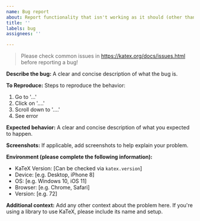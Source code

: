 ```yaml
---
name: Bug report
about: Report functionality that isn't working as it should (other than just poor rendering)
title: ''
labels: bug
assignees: ''

---
```


> Please check common issues in https://katex.org/docs/issues.html before reporting a bug!

**Describe the bug:**
A clear and concise description of what the bug is.

**To Reproduce:**
Steps to reproduce the behavior:
1. Go to '...'
2. Click on '....'
3. Scroll down to '....'
4. See error

**Expected behavior:**
A clear and concise description of what you expected to happen.

**Screenshots:**
If applicable, add screenshots to help explain your problem.

**Environment (please complete the following information):**
 - KaTeX Version: [Can be checked via `katex.version`]
 - Device: [e.g. Desktop, iPhone 8]
 - OS: [e.g. Windows 10, iOS 11]
 - Browser: [e.g. Chrome, Safari]
 - Version: [e.g. 72]

**Additional context:**
Add any other context about the problem here. If you're using a library to use KaTeX, please include its name and setup.

